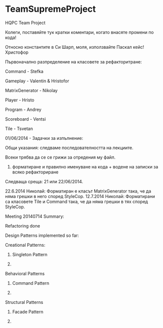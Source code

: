 ﻿TeamSupremeProject
==================

HQPC Team Project

Колеги, поставяйте тук кратки коментари, когато внасяте промени по кода!

Относно константите в Си Шарп, моля, използвайте Паскал кейс! Христофор

Първоначално разпределение на класовете за рефакторитране:

Command - Stefka

Gameplay - Valentin & Hristofor

MatrixGenerator - Nikolay

Player - Hristo

Program - Andrey

Scoreboard - Ventsi

Tile - Tsvetan

01/06/2014 - Задачки за изпълнение:

Общи указания: следваме последователността на лекциите.

Всеки трябва да се се грижи за отредения му файл.

1) форматиране и правилно именуване на кода + водене на записки за всяко рефакториране

Следваща среща: 21 или 22/06/2014.

22.6.2014 Николай: Форматиран е класът MatrixGenerator така, че да няма грешки в него според StyleCop. 
12.7.2014 Николай: Форматирани са класовете Tile и Command така, че да няма грешки в тях според StyleCop. 

Meeting 20140714 Summary:

Refactoring done

Design Patterns implemented so far:

Creational Patterns:

1) Singleton Pattern

2) 

Behavioral Patterns 

1) Command Pattern

2)

Structural Patterns

1) Facade Pattern

2)


